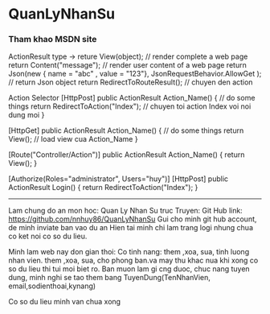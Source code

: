 # QuanLyNhanSu
### Tham khao MSDN site
ActionResult type ->
reture View(object);  			// render complete a web page
return Content("message");		// render user content of a web page
return Json(new { name = "abc" , value = "123"}, JsonRequestBehavior.AllowGet );	// return Json object
return RedirectToRouteResult();					// chuyen den action

Action Selector
[HttpPost]
public ActionResult Action_Name()
{
	// do some things
	return RedirectToAction("Index"); // chuyen toi action Index voi noi dung moi
}

[HttpGet]
public ActionResult Action_Name()
{
	// do some things
	return View();  // load view cua Action_Name
}

[Route("Controller/Action")]
public ActionResult Action_Name()
{
	return View();
}

[Authorize(Roles="administrator", Users="huy")]
[HttpPost]
public ActionResult Login()
{
	return RedirectToAction("Index");
}

-------
Lam chung do an mon hoc: Quan Ly Nhan Su truc Truyen:
Git Hub link: https://github.com/nnhuy86/QuanLyNhanSu
Gui cho minh git hub account, de minh inviate ban vao du an
Hien tai minh chi lam trang logi nhung chua co ket noi co so du lieu.

Minh lam web nay don gian thoi:
Co tinh nang: them ,xoa, sua, tinh luong nhan vien.
		      them ,xoa, sua, cho phong ban.va may thu khac nua khi xong co so du lieu thi tui moi biet ro.
Ban muon lam gi cng duoc, chuc nang tuyen dung, minh nghi se tao them bang TuyenDung(TenNhanVien, email,sodienthoai,kynang)

Co so du lieu minh van chua xong